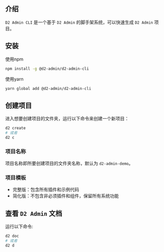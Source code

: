 ## 介绍
`D2 Admin CLI` 是一个基于 `D2 Admin` 的脚手架系统，可以快速生成 `D2 Admin` 项目。

## 安装
使用npm
``` bash
npm install -g @d2-admin/d2-admin-cli
```

使用yarn
``` bash
yarn global add @d2-admin/d2-admin-cli
```

## 创建项目
进入想要创建项目的文件夹，运行以下命令来创建一个新项目：
``` sh
d2 create
# 或者
d2 c
```
### 项目名称
项目名称即所要创建项目的文件夹名称，默认为 `d2-admin-demo`。

### 项目模板
- 完整版：包含所有插件和示例代码
- 简化版：不包含非必须插件和组件，保留所有系统功能

## 查看 `D2 Admin` 文档
运行以下命令:
``` sh
d2 doc
# 或者
d2 d
```
